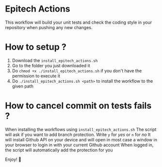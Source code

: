# Epitech Actions
This workflow will build your unit tests and check the coding style in your repository when pushing any new changes.

# How to setup ?
1. Download the `install_epitech_actions.sh`
2. Go to the folder you just downloaded it
3. Do `chmod +x ./install_epitech_actions.sh` if you don't have the permission to execute it
4. Do `./install_epitech_actions.sh <path>` to install the workflow to the given path

# How to cancel commit on tests fails ?
When installing the workflows using `install_epitech_actions.sh`
The script will ask if you want to add branch protection. Write `y` for *yes* or `n` for *no*
It will install Github API on your device and will open in most case a window in your browser to login in with your current Github account
When logged in, the script will automatically add the protection for you

Enjoy! 💝
